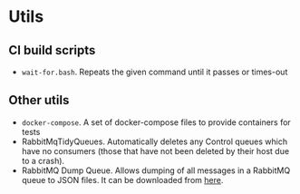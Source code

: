 # Utils

## CI build scripts

-   `wait-for.bash`. Repeats the given command until it passes or times-out

## Other utils

-   `docker-compose`. A set of docker-compose files to provide containers for tests
-   RabbitMqTidyQueues. Automatically deletes any Control queues which have no consumers (those that have not been deleted by their host due to a crash).
-   RabbitMQ Dump Queue. Allows dumping of all messages in a RabbitMQ queue to JSON files. It can be downloaded from [here](https://github.com/dubek/rabbitmq-dump-queue).

